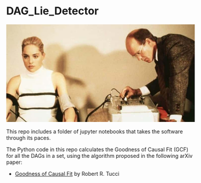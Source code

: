 # DAG_Lie_Detector

![From movie Basic Instinct](basic-instinct.jpg)

This repo includes a folder
of jupyter notebooks
that
takes the software through its paces.

The Python code in this repo calculates
the Goodness of Causal Fit (GCF)
for all the DAGs in a set,
using the algorithm proposed in
the following arXiv paper:

* [Goodness of Causal Fit](https://arxiv.org/abs/2105.02172) by Robert R. Tucci

